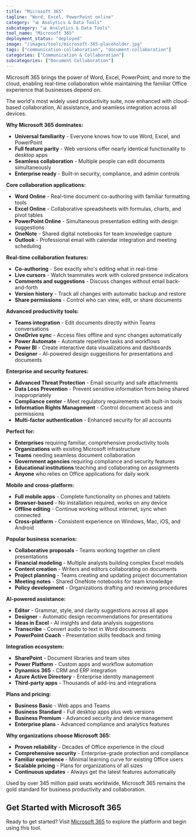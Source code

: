 ```yaml
---
title: "Microsoft 365"
tagline: "Word, Excel, PowerPoint online"
category: "📊 Analytics & Data Tools"
subcategory: "📊 Analytics & Data Tools"
tool_name: "Microsoft 365"
deployment_status: "deployed"
image: "/images/tools/microsoft-365-placeholder.jpg"
tags: ["communication-collaboration", "document-collaboration"]
categories: ["Communication & Collaboration"]
subcategories: ["Document Collaboration"]
---
```

Microsoft 365 brings the power of Word, Excel, PowerPoint, and more to the cloud, enabling real-time collaboration while maintaining the familiar Office experience that businesses depend on.

The world's most widely used productivity suite, now enhanced with cloud-based collaboration, AI assistance, and seamless integration across all devices.

**Why Microsoft 365 dominates:**
- **Universal familiarity** - Everyone knows how to use Word, Excel, and PowerPoint
- **Full feature parity** - Web versions offer nearly identical functionality to desktop apps
- **Seamless collaboration** - Multiple people can edit documents simultaneously
- **Enterprise ready** - Built-in security, compliance, and admin controls

**Core collaboration applications:**
- **Word Online** - Real-time document co-authoring with familiar formatting tools
- **Excel Online** - Collaborative spreadsheets with formulas, charts, and pivot tables
- **PowerPoint Online** - Simultaneous presentation editing with design suggestions
- **OneNote** - Shared digital notebooks for team knowledge capture
- **Outlook** - Professional email with calendar integration and meeting scheduling

**Real-time collaboration features:**
- **Co-authoring** - See exactly who's editing what in real-time
- **Live cursors** - Watch teammates work with colored presence indicators
- **Comments and suggestions** - Discuss changes without email back-and-forth
- **Version history** - Track all changes with automatic backup and restore
- **Share permissions** - Control who can view, edit, or share documents

**Advanced productivity tools:**
- **Teams integration** - Edit documents directly within Teams conversations
- **OneDrive sync** - Access files offline and sync changes automatically
- **Power Automate** - Automate repetitive tasks and workflows
- **Power BI** - Create interactive data visualizations and dashboards
- **Designer** - AI-powered design suggestions for presentations and documents

**Enterprise and security features:**
- **Advanced Threat Protection** - Email security and safe attachments
- **Data Loss Prevention** - Prevent sensitive information from being shared inappropriately
- **Compliance center** - Meet regulatory requirements with built-in tools
- **Information Rights Management** - Control document access and permissions
- **Multi-factor authentication** - Enhanced security for all accounts

**Perfect for:**
- **Enterprises** requiring familiar, comprehensive productivity tools
- **Organizations** with existing Microsoft infrastructure
- **Teams** needing seamless document collaboration
- **Government agencies** requiring compliance and security features
- **Educational institutions** teaching and collaborating on assignments
- **Anyone** who relies on Office applications for daily work

**Mobile and cross-platform:**
- **Full mobile apps** - Complete functionality on phones and tablets
- **Browser-based** - No installation required, works on any device
- **Offline editing** - Continue working without internet, sync when connected
- **Cross-platform** - Consistent experience on Windows, Mac, iOS, and Android

**Popular business scenarios:**
- **Collaborative proposals** - Teams working together on client presentations
- **Financial modeling** - Multiple analysts building complex Excel models
- **Content creation** - Writers and editors collaborating on documents
- **Project planning** - Teams creating and updating project documentation
- **Meeting notes** - Shared OneNote notebooks for team knowledge
- **Policy development** - Organizations drafting and reviewing procedures

**AI-powered assistance:**
- **Editor** - Grammar, style, and clarity suggestions across all apps
- **Designer** - Automatic design recommendations for presentations
- **Ideas in Excel** - AI insights and data analysis suggestions
- **Transcribe** - Convert audio to text in Word documents
- **PowerPoint Coach** - Presentation skills feedback and timing

**Integration ecosystem:**
- **SharePoint** - Document libraries and team sites
- **Power Platform** - Custom apps and workflow automation
- **Dynamics 365** - CRM and ERP integration
- **Azure Active Directory** - Enterprise identity management
- **Third-party apps** - Thousands of add-ins and integrations

**Plans and pricing:**
- **Business Basic** - Web apps and Teams
- **Business Standard** - Full desktop apps plus web versions
- **Business Premium** - Advanced security and device management
- **Enterprise plans** - Advanced compliance and analytics features

**Why organizations choose Microsoft 365:**
- **Proven reliability** - Decades of Office experience in the cloud
- **Comprehensive security** - Enterprise-grade protection and compliance
- **Familiar experience** - Minimal learning curve for existing Office users
- **Scalable pricing** - Plans for organizations of all sizes
- **Continuous updates** - Always get the latest features automatically

Used by over 345 million paid seats worldwide, Microsoft 365 remains the gold standard for business productivity and collaboration.

## Get Started with Microsoft 365

Ready to get started? Visit [Microsoft 365](https://www.microsoft.com/microsoft-365) to explore the platform and begin using this tool.